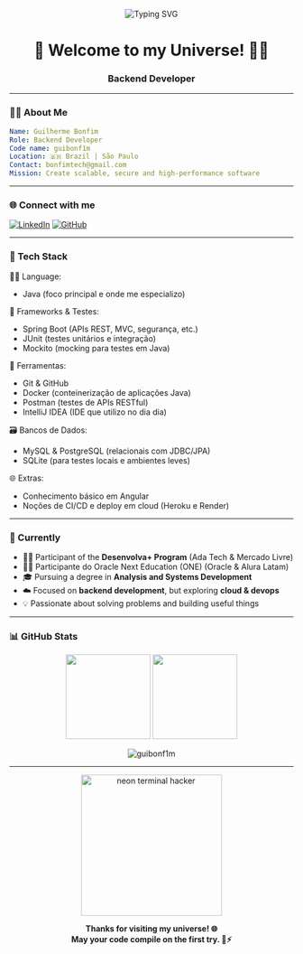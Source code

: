 <p align="center">
  <img src="https://readme-typing-svg.demolab.com?font=Fira+Code&weight=500&size=24&pause=1000&color=00F0FF&center=true&vCenter=true&width=435&lines=Backend+Developer;DevOps+Explorer;Coffee+%2B+Code+%3D+Life" alt="Typing SVG" />
</p>

<h1 align="center">🚀 Welcome to my Universe! 🧑‍🚀</h1>
<h3 align="center">Backend Developer</h3>

---

### 👨‍💻 About Me
```yaml
Name: Guilherme Bonfim
Role: Backend Developer
Code name: guibonf1m
Location: 🇧🇷 Brazil | São Paulo
Contact: bonfimtech@gmail.com
Mission: Create scalable, secure and high-performance software
```

---

### 🌐 Connect with me

[![LinkedIn](https://img.shields.io/badge/-LinkedIn-0A66C2?style=for-the-badge&logo=linkedin&logoColor=white)](https://linkedin.com/in/oguibonfim)
[![GitHub](https://img.shields.io/badge/-GitHub-181717?style=for-the-badge&logo=github&logoColor=white)](https://github.com/guibonf1m)

---

### 🧠 Tech Stack

👨‍💻 Language:
  - Java (foco principal e onde me especializo)

🚀 Frameworks & Testes:
  - Spring Boot (APIs REST, MVC, segurança, etc.)
  - JUnit (testes unitários e integração)
  - Mockito (mocking para testes em Java)

🧰 Ferramentas:
  - Git & GitHub
  - Docker (conteinerização de aplicações Java)
  - Postman (testes de APIs RESTful)
  - IntelliJ IDEA (IDE que utilizo no dia dia)

🗃️ Bancos de Dados:
  - MySQL & PostgreSQL (relacionais com JDBC/JPA)
  - SQLite (para testes locais e ambientes leves)

🌐 Extras:
  - Conhecimento básico em Angular
  - Noções de CI/CD e deploy em cloud (Heroku e Render)

---

### 🔭 Currently
- 🧑‍💻 Participant of the **Desenvolva+ Program** (Ada Tech & Mercado Livre)
- 🧑‍💻 Participante do Oracle Next Education (ONE) (Oracle & Alura Latam)
- 🎓 Pursuing a degree in **Analysis and Systems Development**
- ☁️ Focused on **backend development**, but exploring **cloud & devops**
- 💡 Passionate about solving problems and building useful things

---

### 📊 GitHub Stats

<p align="center">
  <img height="150em" src="https://github-readme-stats.vercel.app/api?username=guibonf1m&show_icons=true&theme=tokyonight&hide=prs&count_private=true"/>
  <img height="150em" src="https://github-readme-stats.vercel.app/api/top-langs/?username=guibonf1m&layout=compact&theme=tokyonight"/>
</p>

<p align="center">
  <img src="https://komarev.com/ghpvc/?username=guibonf1m&label=Profile%20views&color=0e75b6&style=flat" alt="guibonf1m" />
</p>

---

<!-- Rodapé ou easter egg -->
<p align="center">
  <img src="https://i.imgur.com/6NfmQ.gif" width="250" alt="neon terminal hacker">
</p>

<p align="center">
  <strong>Thanks for visiting my universe! 🌐<br>
  May your code compile on the first try. 🧠⚡</strong>
</p>
